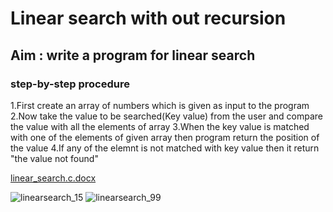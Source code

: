 #    Linear search with out recursion
## Aim : write a program for linear search
### step-by-step procedure

1.First create an array of numbers which is given as input to the program
2.Now take the value to be searched(Key value) from the user and compare the value with all the elements of array
3.When the key value is matched with one of the elements of given array then program return the position of the value 
4.If any of the elemnt is not matched with key value then it return "the value not found" 

[linear_search.c.docx](https://github.com/19WH1A1290/II-IT-BLAB/files/5069781/linear_search.c.docx)


![linearsearch_15](https://user-images.githubusercontent.com/69143338/90150954-d1f31d00-dda3-11ea-9e96-a41737ffea99.JPG)
![linearsearch_99](https://user-images.githubusercontent.com/69143338/90151028-e800dd80-dda3-11ea-8e58-633c501e3ec5.JPG)
